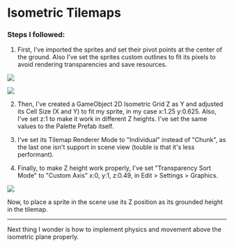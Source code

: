 # Isometric Tilemaps

### Steps I followed:

1. First, I've imported the sprites and set their pivot points at the center of the ground. Also I've set the sprites custom outlines to fit its pixels to avoid rendering transparencies and save resources.

![](https://i.gyazo.com/9a2e7bd7015e6177ddce4dda5534bf2a.png)


![](https://i.gyazo.com/9d068b25209d70ab9ac11863c394bce1.png)

2. Then, I've created a GameObject 2D Isometric Grid Z as Y and adjusted its Cell Size (X and Y) to fit my sprite, in my case x:1.25 y:0.625. Also, I've set z:1 to make it work in different Z heights. I've set the same values to the Palette Prefab itself.

3. I've set its Tilemap Renderer Mode to "Individual" instead of "Chunk", as the last one isn't support in scene view (touble is that it's less performant).

4. Finally, to make Z height work properly, I've set "Transparency Sort Mode" to "Custom Axis" x:0, y:1, z:0.49, in Edit > Settings > Graphics.

![](https://i.gyazo.com/4f7e21da0193ab9d6a7b41e70fa690c7.png)

Now, to place a sprite in the scene use its Z position as its grounded height in the tilemap.

---

Next thing I wonder is how to implement physics and movement above the isometric plane properly.
